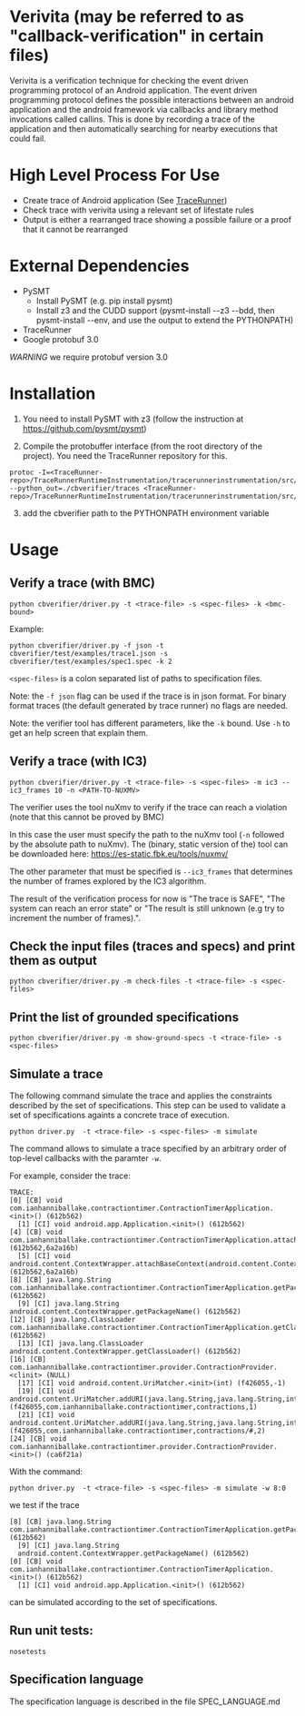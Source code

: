 # Verivita (may be referred to as "callback-verification" in certain files)
Verivita is a verification technique for checking the event driven programming protocol of an Android application.  The event driven programming protocol  defines the possible interactions between an android application and the android framework via callbacks and library method invocations called callins. This is done by recording a trace of the application and then automatically searching for nearby executions that could fail.

# High Level Process For Use

- Create trace of Android application (See [TraceRunner](https://github.com/cuplv/TraceRunner))
- Check trace with verivita using a relevant set of lifestate rules
- Output is either a rearranged trace showing a possible failure or a proof that it cannot be rearranged


# External Dependencies
- PySMT
  - Install PySMT (e.g. pip install pysmt)
  - Install z3 and the CUDD support (pysmt-install --z3 --bdd, then pysmt-install --env, and use the output to extend the PYTHONPATH)
- TraceRunner
- Google protobuf 3.0

*WARNING* we require protobuf version 3.0


# Installation

1. You need to install PySMT with z3 (follow the instruction at https://github.com/pysmt/pysmt)

2. Compile the protobuffer interface (from the root directory of the project). You need the TraceRunner repository for this.
```
protoc -I=<TraceRunner-repo>/TraceRunnerRuntimeInstrumentation/tracerunnerinstrumentation/src/main/proto/edu/colorado/plv/tracerunner_runtime_instrumentation --python_out=./cbverifier/traces <TraceRunner-repo>/TraceRunnerRuntimeInstrumentation/tracerunnerinstrumentation/src/main/proto/edu/colorado/plv/tracerunner_runtime_instrumentation/tracemsg.proto
```

3. add the cbverifier path to the PYTHONPATH environment variable



# Usage

## Verify a trace (with BMC)
```python cbverifier/driver.py -t <trace-file> -s <spec-files> -k <bmc-bound>```

Example:
```
python cbverifier/driver.py -f json -t cbverifier/test/examples/trace1.json -s cbverifier/test/examples/spec1.spec -k 2
```

`<spec-files>` is a colon separated list of paths to specification files.

Note: the `-f json` flag can be used if the trace is in json format. For binary format traces (the default generated by trace runner) no flags are needed.

Note: the verifier tool has different parameters, like the `-k` bound. Use `-h` to get an help screen that explain them.


## Verify a trace (with IC3)
```python cbverifier/driver.py -t <trace-file> -s <spec-files> -m ic3 --ic3_frames 10 -n <PATH-TO-NUXMV>```

The verifier uses the tool nuXmv to verify if the trace can reach a violation (note that this cannot be proved by BMC)

In this case the user must specify the path to the nuXmv tool (`-n` followed by the absolute path to nuXmv). The (binary, static version of the) tool can be downloaded here: https://es-static.fbk.eu/tools/nuxmv/

The other parameter that must be specified is `--ic3_frames` that determines the number of frames explored by the IC3 algorithm.

The result of the verification process for now is "The trace is SAFE", "The system can reach an error state" or "The result is still unknown (e.g try to increment the number of frames).".


## Check the input files (traces and specs) and print them as output
```python cbverifier/driver.py -m check-files -t <trace-file> -s <spec-files>```


## Print the list of grounded specifications
```python cbverifier/driver.py -m show-ground-specs -t <trace-file> -s <spec-files>```

## Simulate a trace

The following command simulate the trace and applies the constraints
described by the set of specifications. This step can be used to
validate a set of specifications againts a concrete trace of execution.
```
python driver.py  -t <trace-file> -s <spec-files> -m simulate
```

The command allows to simulate a trace specified by an arbitrary order
of top-level callbacks with the paramter `-w`.

For example, consider the trace:

```
TRACE:
[0] [CB] void com.ianhanniballake.contractiontimer.ContractionTimerApplication.<init>() (612b562) 
  [1] [CI] void android.app.Application.<init>() (612b562) 
[4] [CB] void com.ianhanniballake.contractiontimer.ContractionTimerApplication.attachBaseContext(android.content.Context) (612b562,6a2a16b) 
  [5] [CI] void android.content.ContextWrapper.attachBaseContext(android.content.Context) (612b562,6a2a16b) 
[8] [CB] java.lang.String com.ianhanniballake.contractiontimer.ContractionTimerApplication.getPackageName() (612b562) 
  [9] [CI] java.lang.String android.content.ContextWrapper.getPackageName() (612b562) 
[12] [CB] java.lang.ClassLoader com.ianhanniballake.contractiontimer.ContractionTimerApplication.getClassLoader() (612b562) 
  [13] [CI] java.lang.ClassLoader android.content.ContextWrapper.getClassLoader() (612b562) 
[16] [CB] com.ianhanniballake.contractiontimer.provider.ContractionProvider.<clinit> (NULL) 
  [17] [CI] void android.content.UriMatcher.<init>(int) (f426055,-1) 
  [19] [CI] void android.content.UriMatcher.addURI(java.lang.String,java.lang.String,int) (f426055,com.ianhanniballake.contractiontimer,contractions,1) 
  [21] [CI] void android.content.UriMatcher.addURI(java.lang.String,java.lang.String,int) (f426055,com.ianhanniballake.contractiontimer,contractions/#,2) 
[24] [CB] void com.ianhanniballake.contractiontimer.provider.ContractionProvider.<init>() (ca6f21a) 
```

With the command:
```
python driver.py  -t <trace-file> -s <spec-files> -m simulate -w 8:0
```
we test if the trace
```
[8] [CB] java.lang.String com.ianhanniballake.contractiontimer.ContractionTimerApplication.getPackageName() (612b562) 
  [9] [CI] java.lang.String
  android.content.ContextWrapper.getPackageName() (612b562) 
[0] [CB] void com.ianhanniballake.contractiontimer.ContractionTimerApplication.<init>() (612b562) 
  [1] [CI] void android.app.Application.<init>() (612b562) 
```
can be simulated according to the set of specifications.


## Run unit tests:
```nosetests```


## Specification language
The specification language is described in the file SPEC_LANGUAGE.md
